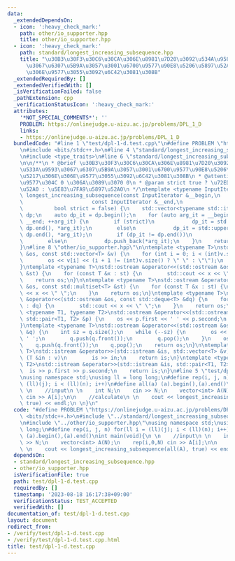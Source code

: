 ```yaml
---
data:
  _extendedDependsOn:
  - icon: ':heavy_check_mark:'
    path: other/io_supporter.hpp
    title: other/io_supporter.hpp
  - icon: ':heavy_check_mark:'
    path: standard/longest_increasing_subsequence.hpp
    title: "\u30B3\u30F3\u30C6\u30CA\u306E\u8981\u7D20\u3092\u534A\u958B\u533A\u9593\
      \u3067\u6307\u5B9A\u3057\u3001\u6700\u9577\u90E8\u5206\u5897\u52A0\u5217\u306E\
      \u306E\u9577\u3055\u3092\u6C42\u3081\u308B"
  _extendedRequiredBy: []
  _extendedVerifiedWith: []
  _isVerificationFailed: false
  _pathExtension: cpp
  _verificationStatusIcon: ':heavy_check_mark:'
  attributes:
    '*NOT_SPECIAL_COMMENTS*': ''
    PROBLEM: https://onlinejudge.u-aizu.ac.jp/problems/DPL_1_D
    links:
    - https://onlinejudge.u-aizu.ac.jp/problems/DPL_1_D
  bundledCode: "#line 1 \"test/dpl-1-d.test.cpp\"\n#define PROBLEM \"https://onlinejudge.u-aizu.ac.jp/problems/DPL_1_D\"\
    \n#include <bits/stdc++.h>\n#line 4 \"standard/longest_increasing_subsequence.hpp\"\
    \n#include <type_traits>\n#line 6 \"standard/longest_increasing_subsequence.hpp\"\
    \n\n/**\n * @brief \u30B3\u30F3\u30C6\u30CA\u306E\u8981\u7D20\u3092\u534A\u958B\
    \u533A\u9593\u3067\u6307\u5B9A\u3057\u3001\u6700\u9577\u90E8\u5206\u5897\u52A0\
    \u5217\u306E\u306E\u9577\u3055\u3092\u6C42\u3081\u308B\n * @attention \u533A\u9593\
    \u9577\u304C 0 \u306A\u3089\u3070 0\n * @param strict true ? \u72ED\u7FA9\u5897\
    \u52A0 : \u5E83\u7FA9\u5897\u52A0\n */\ntemplate <typename InputIterator>\nint\
    \ longest_increasing_subsequence(const InputIterator &__begin,\n             \
    \                      const InputIterator &__end,\n                         \
    \          bool strict = false) {\n    std::vector<typename std::iterator_traits<InputIterator>::value_type>\
    \ dp;\n    auto dp_it = dp.begin();\n    for (auto arg_it = __begin; arg_it !=\
    \ __end; ++arg_it) {\n        if (strict)\n            dp_it = std::lower_bound(dp.begin(),\
    \ dp.end(), *arg_it);\n        else\n            dp_it = std::upper_bound(dp.begin(),\
    \ dp.end(), *arg_it);\n        if (dp_it != dp.end())\n            *dp_it = *arg_it;\n\
    \        else\n            dp.push_back(*arg_it);\n    }\n    return dp.size();\n\
    }\n#line 8 \"other/io_supporter.hpp\"\n\ntemplate <typename T>\nstd::ostream &operator<<(std::ostream\
    \ &os, const std::vector<T> &v) {\n    for (int i = 0; i < (int)v.size(); i++)\n\
    \        os << v[i] << (i + 1 != (int)v.size() ? \" \" : \"\");\n    return os;\n\
    }\ntemplate <typename T>\nstd::ostream &operator<<(std::ostream &os, const std::set<T>\
    \ &st) {\n    for (const T &x : st) {\n        std::cout << x << \" \";\n    }\n\
    \    return os;\n}\n\ntemplate <typename T>\nstd::ostream &operator<<(std::ostream\
    \ &os, const std::multiset<T> &st) {\n    for (const T &x : st) {\n        std::cout\
    \ << x << \" \";\n    }\n    return os;\n}\ntemplate <typename T>\nstd::ostream\
    \ &operator<<(std::ostream &os, const std::deque<T> &dq) {\n    for (const T &x\
    \ : dq) {\n        std::cout << x << \" \";\n    }\n    return os;\n}\ntemplate\
    \ <typename T1, typename T2>\nstd::ostream &operator<<(std::ostream &os, const\
    \ std::pair<T1, T2> &p) {\n    os << p.first << ' ' << p.second;\n    return os;\n\
    }\ntemplate <typename T>\nstd::ostream &operator<<(std::ostream &os, std::queue<T>\
    \ &q) {\n    int sz = q.size();\n    while (--sz) {\n        os << q.front() <<\
    \ ' ';\n        q.push(q.front());\n        q.pop();\n    }\n    os << q.front();\n\
    \    q.push(q.front());\n    q.pop();\n    return os;\n}\n\ntemplate <typename\
    \ T>\nstd::istream &operator>>(std::istream &is, std::vector<T> &v) {\n    for\
    \ (T &in : v)\n        is >> in;\n    return is;\n}\ntemplate <typename T1, typename\
    \ T2>\nstd::istream &operator>>(std::istream &is, std::pair<T1, T2> &p) {\n  \
    \  is >> p.first >> p.second;\n    return is;\n}\n#line 5 \"test/dpl-1-d.test.cpp\"\
    \nusing namespace std;\nusing ll = long long;\n#define rep(i, j, n) for(ll i =\
    \ (ll)(j); i < (ll)(n); i++)\n#define all(a) (a).begin(),(a).end()\nint main(void){\n\
    \ \n    //input\n \n    int N;\n    cin >> N;\n    vector<int> A(N);\n    rep(i,0,N)\
    \ cin >> A[i];\n\n    //calculate\n \n    cout << longest_increasing_subsequence(all(A),\
    \ true) << endl;\n \n}\n"
  code: "#define PROBLEM \"https://onlinejudge.u-aizu.ac.jp/problems/DPL_1_D\"\n#include\
    \ <bits/stdc++.h>\n#include \"../standard/longest_increasing_subsequence.hpp\"\
    \n#include \"../other/io_supporter.hpp\"\nusing namespace std;\nusing ll = long\
    \ long;\n#define rep(i, j, n) for(ll i = (ll)(j); i < (ll)(n); i++)\n#define all(a)\
    \ (a).begin(),(a).end()\nint main(void){\n \n    //input\n \n    int N;\n    cin\
    \ >> N;\n    vector<int> A(N);\n    rep(i,0,N) cin >> A[i];\n\n    //calculate\n\
    \ \n    cout << longest_increasing_subsequence(all(A), true) << endl;\n \n}"
  dependsOn:
  - standard/longest_increasing_subsequence.hpp
  - other/io_supporter.hpp
  isVerificationFile: true
  path: test/dpl-1-d.test.cpp
  requiredBy: []
  timestamp: '2023-08-18 16:17:38+09:00'
  verificationStatus: TEST_ACCEPTED
  verifiedWith: []
documentation_of: test/dpl-1-d.test.cpp
layout: document
redirect_from:
- /verify/test/dpl-1-d.test.cpp
- /verify/test/dpl-1-d.test.cpp.html
title: test/dpl-1-d.test.cpp
---
```

